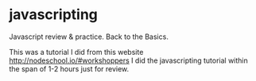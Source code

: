 # javascripting
Javascript review &amp; practice. Back to the Basics.


This was a tutorial I did from this website http://nodeschool.io/#workshoppers
I did the javascripting tutorial within the span of 1-2 hours just for review.

